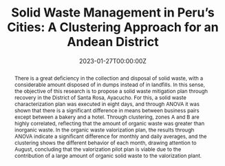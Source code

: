 ---
title: 'Solid Waste Management in Peru’s Cities: A Clustering Approach for an Andean District'

authors:
- Katherine Quispe
- Mayra Martínez
- admin
- Hilario Romero Giron
- Jose Francisco Via y Rada Vittes
- Lizet Doriela Mantari Mincami
- Mohamed Mehdi Hadi Mohamed
- Alex Rubén Huamán De La Cruz
- Javier Linkolk López-Gonzales

date: "2023-01-27T00:00:00Z"
doi: "https://doi.org/10.3390/app13031646"

# Schedule page publish date (NOT publication's date).
publishDate: "2023-01-27T00:00:00Z"

# Publication type.
# Accepts a single type but formatted as a YAML list (for Hugo requirements).
# Enter a publication type from the CSL standard.
publication_types: ["article-journal"]

# Publication name and optional abbreviated publication name.
publication: "*Applied Sciences, 13*(3)"
publication_short: ""

abstract: There is a great deficiency in the collection and disposal of solid waste, with a considerable amount disposed of in dumps instead of in landfills. In this sense, the objective of this research is to propose a solid waste mitigation plan through recovery in the District of Santa Rosa, Ayacucho. For this, a solid waste characterization plan was executed in eight days, and through ANOVA it was shown that there is a significant difference in means between business pairs except between a bakery and a hotel. Through clustering, zones A and B are highly correlated, reflecting that the amount of organic waste was greater than inorganic waste. In the organic waste valorization plan, the results through ANOVA indicate a significant difference for monthly and daily averages, and the clustering shows the different behavior of each month, drawing attention to August, concluding that the valorization pilot plan is viable due to the contribution of a large amount of organic solid waste to the valorization plant. 

# Summary. An optional shortened abstract.
summary: There is a great deficiency in the collection and disposal of solid waste, with a considerable amount disposed of in dumps instead of in landfills.

tags:
- Clustering
- Environmental impact

featured: false

# links:
# - name: ""
#   url: ""
url_pdf: https://www.mdpi.com/2076-3417/13/3/1646
url_code: ''
url_dataset: ''
url_poster: ''
url_project: ''
url_slides: ''
url_source: ''
url_video: ''

# Featured image
# To use, add an image named `featured.jpg/png` to your page's folder. 
image:
  caption: 'Image credit: [**Unsplash**](https://unsplash.com/photos/jdD8gXaTZsc)'
  focal_point: ""
  preview_only: false

# Associated Projects (optional).
#   Associate this publication with one or more of your projects.
#   Simply enter your project's folder or file name without extension.
#   E.g. `internal-project` references `content/project/internal-project/index.md`.
#   Otherwise, set `projects: []`.
projects: []

# Slides (optional).
#   Associate this publication with Markdown slides.
#   Simply enter your slide deck's filename without extension.
#   E.g. `slides: "example"` references `content/slides/example/index.md`.
#   Otherwise, set `slides: ""`.
slides: 
---